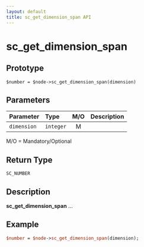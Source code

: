 ```yaml
---
layout: default
title: sc_get_dimension_span API
---
```



sc_get_dimension_span
=====================


Prototype
---------

```
$number = $node->sc_get_dimension_span(dimension)
```


Parameters
----------

| Parameter | Type     | M/O | Description                                    |
|:----------|:---------|:---:|:-----------------------------------------------|
| `dimension` | `integer` |  M  |                                              |

M/O = Mandatory/Optional


Return Type
-----------

`SC_NUMBER`


Description
-----------

**sc_get_dimension_span** ...


Example
-------

```perl
$number = $node->sc_get_dimension_span(dimension);
```

